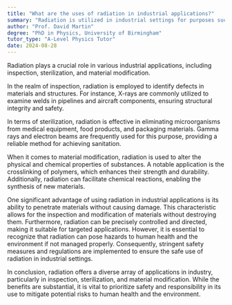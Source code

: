 ```yaml
---
title: "What are the uses of radiation in industrial applications?"
summary: "Radiation is utilized in industrial settings for purposes such as inspection, sterilization, and modifying materials."
author: "Prof. David Martin"
degree: "PhD in Physics, University of Birmingham"
tutor_type: "A-Level Physics Tutor"
date: 2024-08-28
---
```


Radiation plays a crucial role in various industrial applications, including inspection, sterilization, and material modification.

In the realm of inspection, radiation is employed to identify defects in materials and structures. For instance, X-rays are commonly utilized to examine welds in pipelines and aircraft components, ensuring structural integrity and safety. 

In terms of sterilization, radiation is effective in eliminating microorganisms from medical equipment, food products, and packaging materials. Gamma rays and electron beams are frequently used for this purpose, providing a reliable method for achieving sanitation.

When it comes to material modification, radiation is used to alter the physical and chemical properties of substances. A notable application is the crosslinking of polymers, which enhances their strength and durability. Additionally, radiation can facilitate chemical reactions, enabling the synthesis of new materials.

One significant advantage of using radiation in industrial applications is its ability to penetrate materials without causing damage. This characteristic allows for the inspection and modification of materials without destroying them. Furthermore, radiation can be precisely controlled and directed, making it suitable for targeted applications. However, it is essential to recognize that radiation can pose hazards to human health and the environment if not managed properly. Consequently, stringent safety measures and regulations are implemented to ensure the safe use of radiation in industrial settings.

In conclusion, radiation offers a diverse array of applications in industry, particularly in inspection, sterilization, and material modification. While the benefits are substantial, it is vital to prioritize safety and responsibility in its use to mitigate potential risks to human health and the environment.
    
